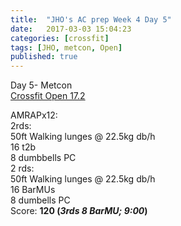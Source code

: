 ```yaml
---
title:  "JHO's AC prep Week 4 Day 5"
date:   2017-03-03 15:04:23
categories: [crossfit]
tags: [JHO, metcon, Open]
published: true
---
```

Day 5- Metcon  
[Crossfit Open 17.2][wod_link]  

AMRAPx12:  
2rds:  
50ft Walking lunges @ 22.5kg db/h  
16 t2b  
8 dumbbells PC  
2 rds:  
50ft Walking lunges @ 22.5kg db/h  
16 BarMUs  
8 dumbells PC  
Score: **120 (_3rds 8 BarMU; 9:00_)**

[wod_link]: https://games.crossfit.com/workouts/open/2017/17.2

